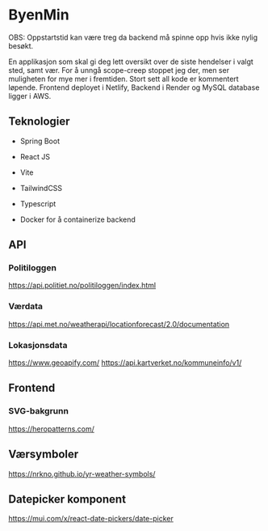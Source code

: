 # ByenMin
OBS: Oppstartstid kan være treg da backend må spinne opp hvis ikke nylig besøkt. 

En applikasjon som skal gi deg lett oversikt over de siste hendelser i valgt sted, samt vær. For å unngå scope-creep stoppet jeg der, men ser muligheten for mye mer i fremtiden.
Stort sett all kode er kommentert løpende. 
Frontend deployet i Netlify, Backend i Render og MySQL database ligger i AWS.

## Teknologier
- Spring Boot 
- React JS
- Vite
- TailwindCSS
- Typescript

- Docker for å containerize backend

## API 
### Politiloggen
https://api.politiet.no/politiloggen/index.html

### Værdata
https://api.met.no/weatherapi/locationforecast/2.0/documentation

### Lokasjonsdata
https://www.geoapify.com/
https://api.kartverket.no/kommuneinfo/v1/

## Frontend
### SVG-bakgrunn
https://heropatterns.com/

## Værsymboler
https://nrkno.github.io/yr-weather-symbols/

## Datepicker komponent
https://mui.com/x/react-date-pickers/date-picker
